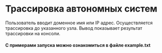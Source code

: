 # Трассировка автономных систем
Пользователь вводит доменное имя или IP адрес. Осуществляется трассировка до указанного узла. Вывод показывает результат трассировки на консоли.

#### С примерами запуска можно ознакомиться в файле example.txt
